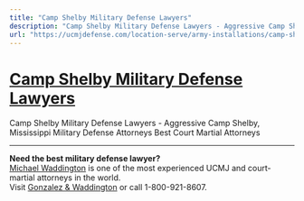 ```yaml
---
title: "Camp Shelby Military Defense Lawyers"
description: "Camp Shelby Military Defense Lawyers - Aggressive Camp Shelby, Mississippi Military Defense Attorneys Best Court Martial Attorneys "
url: "https://ucmjdefense.com/location-serve/army-installations/camp-shelby-military-defense-lawyers.html"
---
```


# [Camp Shelby Military Defense Lawyers](https://ucmjdefense.com/location-serve/army-installations/camp-shelby-military-defense-lawyers.html)

Camp Shelby Military Defense Lawyers - Aggressive Camp Shelby, Mississippi Military Defense Attorneys Best Court Martial Attorneys 

---

**Need the best military defense lawyer?**  
[Michael Waddington](https://ucmjdefense.com/attorneys/michael-stewart-waddington-partner.html) is one of the most experienced UCMJ and court-martial attorneys in the world.  
Visit [Gonzalez & Waddington](https://ucmjdefense.com) or call 1-800-921-8607.
